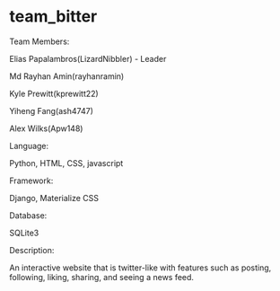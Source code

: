 # team_bitter

Team Members:

Elias Papalambros(LizardNibbler) - Leader

Md Rayhan Amin(rayhanramin)

Kyle Prewitt(kprewitt22)

Yiheng Fang(ash4747)

Alex Wilks(Apw148)



Language:

Python, HTML, CSS, javascript



Framework:

Django, Materialize CSS



Database:

SQLite3



Description:

An interactive website that is twitter-like with features such as posting, following, liking, sharing, and seeing a news feed.

